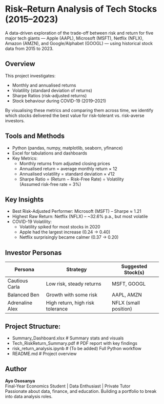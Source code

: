 # Risk–Return Analysis of Tech Stocks (2015–2023)

A data-driven exploration of the trade-off between risk and return for five major tech giants — Apple (AAPL), Microsoft (MSFT), Netflix (NFLX), Amazon (AMZN), and Google/Alphabet (GOOGL) — using historical stock data from 2015 to 2023.

## Overview

This project investigates:

- Monthly and annualised returns
- Volatility (standard deviation of returns)
- Sharpe Ratios (risk-adjusted returns)
- Stock behaviour during COVID-19 (2019–2021)

By visualising these metrics and comparing them across time, we identify which stocks delivered the best value for risk-tolerant vs. risk-averse investors.

## Tools and Methods

- Python (pandas, numpy, matplotlib, seaborn, yfinance)
- Excel for tabulations and dashboards
- Key Metrics:
  - Monthly returns from adjusted closing prices
  - Annualised return = average monthly return × 12
  - Annualised volatility = standard deviation × √12
  - Sharpe Ratio = (Return − Risk-Free Rate) ÷ Volatility  
    (Assumed risk-free rate = 3%)

## Key Insights

- Best Risk-Adjusted Performer: Microsoft (MSFT) – Sharpe ≈ 1.21  
- Highest Raw Return: Netflix (NFLX) – ~32.6% p.a., but most volatile  
- COVID-19 Volatility:
  - Volatility spiked for most stocks in 2020
  - Apple had the largest increase (0.24 → 0.40)
  - Netflix surprisingly became calmer (0.37 → 0.20)

## Investor Personas

| Persona           | Strategy                        | Suggested Stock(s)     |
|-------------------|----------------------------------|-------------------------|
| Cautious Carla    | Low risk, steady returns         | MSFT, GOOGL             |
| Balanced Ben      | Growth with some risk            | AAPL, AMZN              |
| Adrenaline Alex   | High return, high risk tolerance | NFLX (small position)   |

## Project Structure:

-  Summary_Dashboard.xlsx # Summary stats and visuals
-  Tech_RiskReturn_Summary.pdf # PDF report with key findings
-  risk_return_analysis.ipynb # (To be added) Full Python workflow
-  README.md # Project overview


## Author

**Ayo Ososanya**  
Final-Year Economics Student | Data Enthusiast | Private Tutor  
Passionate about data, finance, and education. Building a portfolio to break into data analysis roles.

